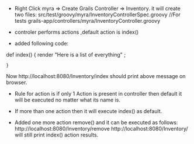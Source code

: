 
- Right Click myra => Create Grails Controller => Inventory.
it will create two files: 
src/test/groovy/myra/InventoryControllerSpec.groovy  //For tests
grails-app/controllers/myra/InventoryController.groovy

- controler performs actions ,default action is index()

- added following code: 

def index() {
        render "Here is a list of everything" ;

    }

Now http://localhost:8080/Inventory/index should print above message on browser. 

- Rule for action is if only 1 Action is present in controller then default it will be executed no matter what its name is. 
- If more than one action then it will execute index() as default. 

- Added one more action remove() and it can be executed as follows: 
http://localhost:8080/Inventory/remove
http://localhost:8080/Inventory/ will still print index() action results. 



